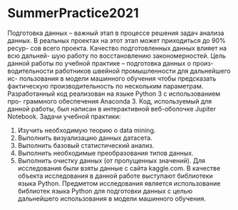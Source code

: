 # SummerPractice2021
Подготовка данных – важный этап в процессе решения задач анализа 
данных. В реальных проектах на этот этап может приходиться до 90% ресур-
сов всего проекта. Качество подготовленных данных влияет на всю дальней-
шую работу по восстановлению закономерностей.
Цель данной работы по учебной практике – подготовка данных о произ-
водительности работников швейной промышленности для дальнейшего ис-
пользования в модели машинного обучения чтобы предсказать фактическую 
производительность по нескольким параметрам.
Разработанный код реализован на языке Python 3 с использованием про-
граммного обеспечения Anaconda 3. Код, используемый для данной работы, 
был написан в интерактивной веб-оболочке Jupiter Notebook.
Задачи учебной практики:
1. Изучить необходимую теорию о data mining.
2. Выполнить визуализацию данных датасета.
3. Выполнить базовый статистический анализ.
4. Выполнить необходимые преобразования типов данных.
5. Выполнить очистку данных (от пропущенных значений).
Для исследования были взяты данные с сайта kaggle.com. В качестве 
объекта исследования в данной работе выступают библиотеки языка Python. 
Предметом исследования является использование библиотек языка Python для
подготовки данных с целью дальнейшего использования в модели машинного 
обучения.
